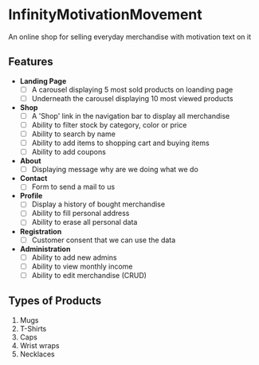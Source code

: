 # InfinityMotivationMovement
An online shop for selling everyday merchandise with motivation text on it

## Features
* **Landing Page**
  - [ ] A carousel displaying 5 most sold products on loanding page 
  - [ ] Underneath the carousel displaying 10 most viewed products
* **Shop**
  - [ ] A 'Shop' link in the navigation bar to display all merchandise
  - [ ] Ability to filter stock by category, color or price
  - [ ] Ability to search by name
  - [ ] Ability to add items to shopping cart and buying items
  - [ ] Ability to add coupons
* **About**
  - [ ] Displaying message why are we doing what we do
* **Contact**
  - [ ] Form to send a mail to us
* **Profile**
  - [ ] Display a history of bought merchandise
  - [ ] Ability to fill personal address
  - [ ] Ability to erase all personal data
* **Registration**
  - [ ] Customer consent that we can use the data
* **Administration**
  - [ ] Ability to add new admins
  - [ ] Ability to view monthly income
  - [ ] Ability to edit merchandise (CRUD)
   
## Types of Products
1. Mugs
2. T-Shirts
3. Caps
4. Wrist wraps
5. Necklaces
